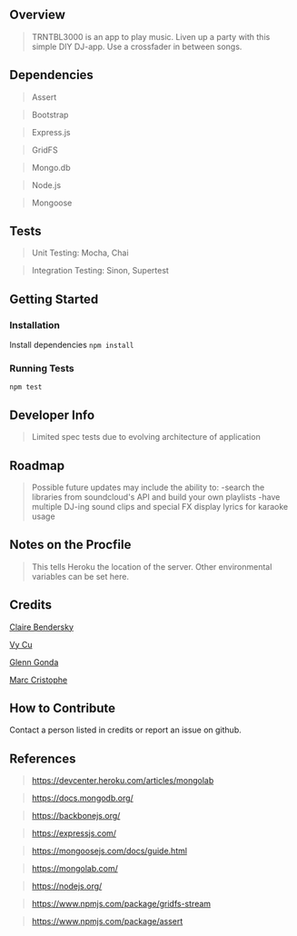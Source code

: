 

## Overview ##
> TRNTBL3000 is an app to play music. Liven up a party with this simple DIY DJ-app. Use a crossfader in between songs. 

## Dependencies ##
> Assert

> Bootstrap

> Express.js

> GridFS

> Mongo.db

> Node.js 

> Mongoose

## Tests ##
> Unit Testing: Mocha, Chai

> Integration Testing: Sinon, Supertest

## Getting Started

### Installation
Install dependencies `npm install `
### Running Tests

`npm test`

## Developer Info ##
> Limited spec tests due to evolving architecture of application

## Roadmap ##
> Possible future updates may include the ability to:
	-search the libraries from soundcloud's API and build your own playlists
	-have multiple DJ-ing sound clips and special FX
	display lyrics for karaoke usage

## Notes on the Procfile ##
> This tells Heroku the location of the server. Other environmental variables can be set here.

## Credits ##
[Claire Bendersky](https://github.com/cdersky/)

[Vy Cu](https://github.com/veeweeherman/)

[Glenn Gonda](https://github.com/alohaglenn/)

[Marc Cristophe](https://github.com/fusupo/)

## How to Contribute ##
Contact a person listed in credits or report an issue on github.

## References ##

> https://devcenter.heroku.com/articles/mongolab

> https://docs.mongodb.org/

> https://backbonejs.org/

> https://expressjs.com/

> https://mongoosejs.com/docs/guide.html

> https://mongolab.com/

> https://nodejs.org/

> https://www.npmjs.com/package/gridfs-stream

> https://www.npmjs.com/package/assert
